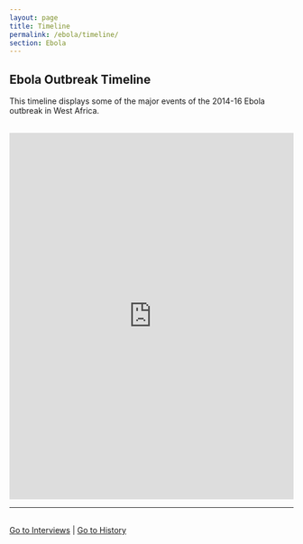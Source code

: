 ```yaml
---
layout: page
title: Timeline
permalink: /ebola/timeline/
section: Ebola
---
```


## Ebola Outbreak Timeline

This timeline displays some of the major events of the 2014-16 Ebola outbreak in West Africa.

<br>

<iframe src='https://cdn.knightlab.com/libs/timeline3/latest/embed/index.html?source=1PlWlP3fNdeDQzck5ICS31bP22icFv1KLvPCIDRzSgz4&font=Default&lang=en&initial_zoom=2&height=650' width='100%' height='650' webkitallowfullscreen mozallowfullscreen allowfullscreen frameborder='0'></iframe>
<hr>
<br>



<div class="menu-button">
  <a href="/frontlines/ebola/collection/" alt="Go to Interviews">Go to Interviews</a> | <a href="/frontlines/ebola/history/" alt="Go to Interviews">Go to History</a>
</div>
<br>


